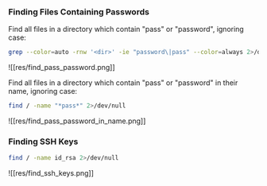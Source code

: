 ### Finding Files Containing Passwords

Find all files in a directory which contain "pass" or "password", ignoring case:

```bash
grep --color=auto -rnw '<dir>' -ie "password\|pass" --color=always 2>/dev/null
```

![[res/find_pass_password.png]]

Find all files in a directory which contain "pass" or "password" in their name, ignoring case:

```bash
find / -name "*pass*" 2>/dev/null
```

![[res/find_pass_password_in_name.png]]

### Finding SSH Keys

```bash
find / -name id_rsa 2>/dev/null
```

![[res/find_ssh_keys.png]]